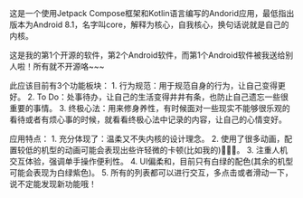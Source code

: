    这是一个使用Jetpack Compose框架和Kotlin语言编写的Andorid应用，最低指出版本为Android 8.1，名字叫core，解释为核心，自我核心，换句话说就是自己的内核。

  这是我的第1个开源的软件，第2个Android软件，而第1个Android软件被我送给别人啦！所有就不开源咯~~~

  此应该目前有3个功能板块：
    1. 行为规范：用于规范自身的行为，让自己变得更好。
    2. To Do：处事待办，让自己的生活变得井井有条，也防止自己遗忘一些很重要的事情。
    3. 终极心法：用来修身养性，有时候面对一些现实不能够很乐观的看待或者有烦心事的时候，就看看终极心法中记录的内容，让自己的心情变好。

  应用特点：
    1. 充分体现了：温柔又不失内核的设计理念。
    2. 使用了很多动画，配置较低的机型的动画可能会表现出些许轻微的卡顿(比如我的)🤣🤣🤣。
    3. 注重人机交互体验，强调单手操作便利性。
    4. UI偏柔和，目前只有白绿的配色(其余的机型可能会表现为白绿紫色)。
    5. 所有的列表都可以进行交互，多点击或者滑动一下，说不定能发现新功能哦！


  
